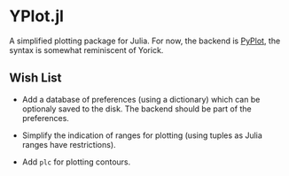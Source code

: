 # YPlot.jl

A simplified plotting package for Julia.  For now, the backend is
[PyPlot](https://github.com/stevengj/PyPlot.jl), the syntax is somewhat
reminiscent of Yorick.


## Wish List

* Add a database of preferences (using a dictionary) which can be optionaly
  saved to the disk.  The backend should be part of the preferences.

* Simplify the indication of ranges for plotting (using tuples as Julia ranges
  have restrictions).

* Add `plc` for plotting contours.
